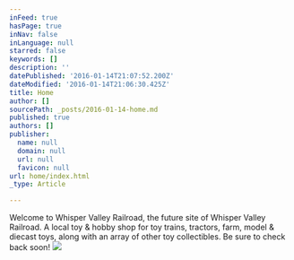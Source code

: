 ```yaml
---
inFeed: true
hasPage: true
inNav: false
inLanguage: null
starred: false
keywords: []
description: ''
datePublished: '2016-01-14T21:07:52.200Z'
dateModified: '2016-01-14T21:06:30.425Z'
title: Home
author: []
sourcePath: _posts/2016-01-14-home.md
published: true
authors: []
publisher:
  name: null
  domain: null
  url: null
  favicon: null
url: home/index.html
_type: Article

---
```

Welcome to Whisper Valley Railroad, the future site of Whisper Valley Railroad. A local toy & hobby shop for toy trains, tractors, farm, model & diecast toys, along with an array of other toy collectibles. 
Be sure to check back soon!
![](https://the-grid-user-content.s3-us-west-2.amazonaws.com/b8f65bc9-f70c-4121-95e7-64e882c21a06.png)